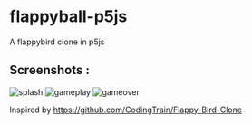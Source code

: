 # flappyball-p5js
A flappybird clone in p5js

## Screenshots :
![splash](https://user-images.githubusercontent.com/12862695/47217342-b3998180-d3c5-11e8-8cc6-6e9f6d421ab7.png)
![gameplay](https://user-images.githubusercontent.com/12862695/47217350-b85e3580-d3c5-11e8-9bc5-124373ca1de0.png)
![gameover](https://user-images.githubusercontent.com/12862695/47217355-bc8a5300-d3c5-11e8-8c02-0d4b11cbbdd3.png)

Inspired by
https://github.com/CodingTrain/Flappy-Bird-Clone